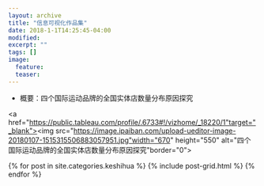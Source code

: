```yaml
---
layout: archive
title: "信息可视化作品集"
date: 2018-1-1T14:25:45-04:00
modified:
excerpt: ""
tags: []
image: 
  feature: 
  teaser:
---
```


-  概要：四个国际运动品牌的全国实体店数量分布原因探究

<a href="https://public.tableau.com/profile/.6733#!/vizhome/_18220/1"target="_blank"><img src="https://image.ipaiban.com/upload-ueditor-image-20180107-1515315506883057951.jpg"width="670" height="550" alt="四个国际运动品牌的全国实体店数量分布原因探究"border="0"></a>

<div class="tiles">
{% for post in site.categories.keshihua %}
  {% include post-grid.html %}
{% endfor %}
</div><!-- /.tiles 把所有categories 有 keshihua 的列出来-->
